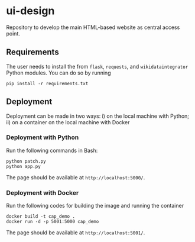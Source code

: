 # ui-design

Repository to develop the main HTML-based website as central access point.

## Requirements

The user needs to install the from `flask`, `requests`, and `wikidataintegrator` Python modules. You can do so by running

```
pip install -r requirements.txt
```

## Deployment

Deployment can be made in two ways: i) on the local machine with Python; ii) on a container on the local machine with Docker

### Deployment with Python

Run the following commands in Bash:

```
python patch.py
python app.py
```

The page should be available at `http://localhost:5000/`.

### Deployment with Docker

Run the following codes for building the image and running the container

```
docker build -t cap_demo .
docker run -d -p 5001:5000 cap_demo
```

The page should be available at `http://localhost:5001/`.
